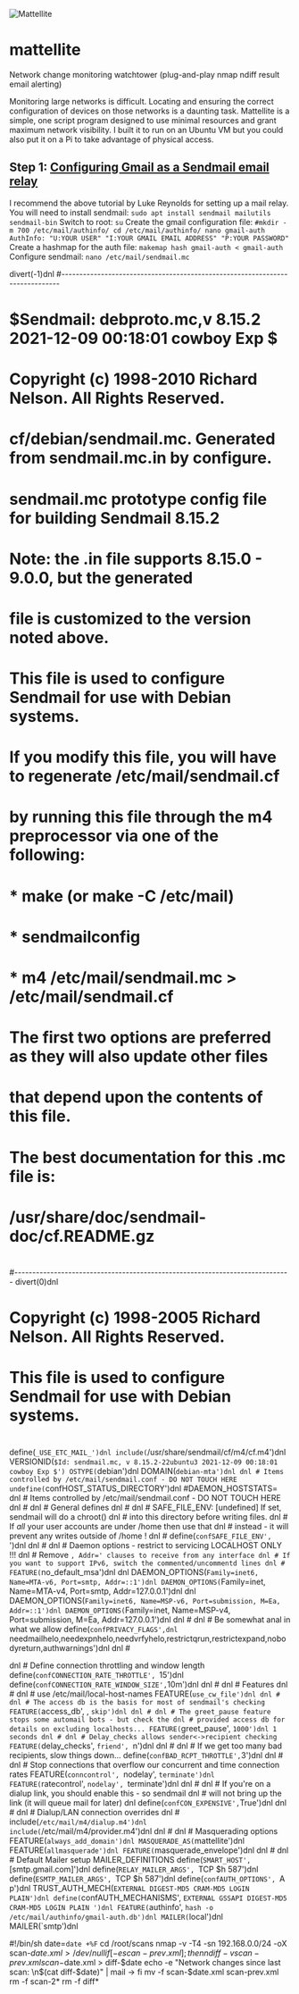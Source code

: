 ![Mattellite](https://user-images.githubusercontent.com/104172903/193669747-a0ab9855-4a38-4901-b46c-5ece9d23dfd0.png)
# mattellite
Network change monitoring watchtower (plug-and-play nmap ndiff result email alerting)

Monitoring large networks is difficult. Locating and ensuring the correct configuration of devices on those networks is a daunting task.
Mattellite is a simple, one script program designed to use minimal resources and grant maximum network visibility. I built it to run on an Ubuntu VM but you could also put it on a Pi to take advantage of physical access.

## Step 1: [Configuring Gmail as a Sendmail email relay](https://linuxconfig.org/configuring-gmail-as-sendmail-email-relay)
I recommend the above tutorial by Luke Reynolds for setting up a mail relay.
You will need to install sendmail:
`sudo apt install sendmail mailutils sendmail-bin`
Switch to root:
`su`
Create the gmail configuration file:
`#mkdir -m 700 /etc/mail/authinfo/
cd /etc/mail/authinfo/
nano gmail-auth
AuthInfo: "U:YOUR USER" "I:YOUR GMAIL EMAIL ADDRESS" "P:YOUR PASSWORD"`
Create a hashmap for the auth file:
`makemap hash gmail-auth < gmail-auth`
Configure sendmail:
`nano /etc/mail/sendmail.mc`



divert(-1)dnl
#-----------------------------------------------------------------------------
# $Sendmail: debproto.mc,v 8.15.2 2021-12-09 00:18:01 cowboy Exp $
#
# Copyright (c) 1998-2010 Richard Nelson.  All Rights Reserved.
#
# cf/debian/sendmail.mc.  Generated from sendmail.mc.in by configure.
#
# sendmail.mc prototype config file for building Sendmail 8.15.2
#
# Note: the .in file supports 8.15.0 - 9.0.0, but the generated
#       file is customized to the version noted above.
#
# This file is used to configure Sendmail for use with Debian systems.
#
# If you modify this file, you will have to regenerate /etc/mail/sendmail.cf
# by running this file through the m4 preprocessor via one of the following:
#       * make   (or make -C /etc/mail)
#       * sendmailconfig
#       * m4 /etc/mail/sendmail.mc > /etc/mail/sendmail.cf
# The first two options are preferred as they will also update other files
# that depend upon the contents of this file.
#
# The best documentation for this .mc file is:
# /usr/share/doc/sendmail-doc/cf.README.gz
#
#-----------------------------------------------------------------------------
divert(0)dnl
#
#   Copyright (c) 1998-2005 Richard Nelson.  All Rights Reserved.
#
#  This file is used to configure Sendmail for use with Debian systems.
#
define(`_USE_ETC_MAIL_')dnl
include(`/usr/share/sendmail/cf/m4/cf.m4')dnl
VERSIONID(`$Id: sendmail.mc, v 8.15.2-22ubuntu3 2021-12-09 00:18:01 cowboy Exp $')
OSTYPE(`debian')dnl
DOMAIN(`debian-mta')dnl
dnl # Items controlled by /etc/mail/sendmail.conf - DO NOT TOUCH HERE
undefine(`confHOST_STATUS_DIRECTORY')dnl        #DAEMON_HOSTSTATS=
dnl # Items controlled by /etc/mail/sendmail.conf - DO NOT TOUCH HERE
dnl #
dnl # General defines
dnl #
dnl # SAFE_FILE_ENV: [undefined] If set, sendmail will do a chroot()
dnl #   into this directory before writing files.
dnl #   If *all* your user accounts are under /home then use that
dnl #   instead - it will prevent any writes outside of /home !
dnl #   define(`confSAFE_FILE_ENV',             `')dnl
dnl #
dnl # Daemon options - restrict to servicing LOCALHOST ONLY !!!
dnl # Remove `, Addr=' clauses to receive from any interface
dnl # If you want to support IPv6, switch the commented/uncommentd lines
dnl #
FEATURE(`no_default_msa')dnl
dnl DAEMON_OPTIONS(`Family=inet6, Name=MTA-v6, Port=smtp, Addr=::1')dnl
DAEMON_OPTIONS(`Family=inet,  Name=MTA-v4, Port=smtp, Addr=127.0.0.1')dnl
dnl DAEMON_OPTIONS(`Family=inet6, Name=MSP-v6, Port=submission, M=Ea, Addr=::1')dnl
DAEMON_OPTIONS(`Family=inet,  Name=MSP-v4, Port=submission, M=Ea, Addr=127.0.0.1')dnl
dnl #
dnl # Be somewhat anal in what we allow
define(`confPRIVACY_FLAGS',dnl
`needmailhelo,needexpnhelo,needvrfyhelo,restrictqrun,restrictexpand,nobodyreturn,authwarnings')dnl
dnl #

dnl # Define connection throttling and window length
define(`confCONNECTION_RATE_THROTTLE', `15')dnl
define(`confCONNECTION_RATE_WINDOW_SIZE',`10m')dnl
dnl #
dnl # Features
dnl #
dnl # use /etc/mail/local-host-names
FEATURE(`use_cw_file')dnl
dnl #
dnl # The access db is the basis for most of sendmail's checking
FEATURE(`access_db', , `skip')dnl
dnl #
dnl # The greet_pause feature stops some automail bots - but check the
dnl # provided access db for details on excluding localhosts...
FEATURE(`greet_pause', `1000')dnl 1 seconds
dnl #
dnl # Delay_checks allows sender<->recipient checking
FEATURE(`delay_checks', `friend', `n')dnl
dnl #
dnl # If we get too many bad recipients, slow things down...
define(`confBAD_RCPT_THROTTLE',`3')dnl
dnl #
dnl # Stop connections that overflow our concurrent and time connection rates
FEATURE(`conncontrol', `nodelay', `terminate')dnl
FEATURE(`ratecontrol', `nodelay', `terminate')dnl
dnl #
dnl # If you're on a dialup link, you should enable this - so sendmail
dnl # will not bring up the link (it will queue mail for later)
dnl define(`confCON_EXPENSIVE',`True')dnl
dnl #
dnl # Dialup/LAN connection overrides
dnl #
include(`/etc/mail/m4/dialup.m4')dnl
include(`/etc/mail/m4/provider.m4')dnl
dnl #
dnl # Masquerading options
FEATURE(`always_add_domain')dnl
MASQUERADE_AS(`mattellite')dnl
FEATURE(`allmasquerade')dnl
FEATURE(`masquerade_envelope')dnl
dnl #
dnl # Default Mailer setup
MAILER_DEFINITIONS
define(`SMART_HOST',`[smtp.gmail.com]')dnl
define(`RELAY_MAILER_ARGS', `TCP $h 587')dnl
define(`ESMTP_MAILER_ARGS', `TCP $h 587')dnl
define(`confAUTH_OPTIONS', `A p')dnl
TRUST_AUTH_MECH(`EXTERNAL DIGEST-MD5 CRAM-MD5 LOGIN PLAIN')dnl
define(`confAUTH_MECHANISMS', `EXTERNAL GSSAPI DIGEST-MD5 CRAM-MD5 LOGIN PLAIN ')dnl
FEATURE(`authinfo', `hash -o /etc/mail/authinfo/gmail-auth.db')dnl
MAILER(`local')dnl
MAILER(`smtp')dnl



#!/bin/sh
date=`date +%F`
cd /root/scans
nmap -v -T4 -sn 192.168.0.0/24 -oX scan-$date.xml > /dev/null
if [ -e scan-prev.xml ] ; then
        ndiff -v scan-prev.xml scan-$date.xml > diff-$date
        echo -e "Network changes since last scan: \n$(cat diff-$date)" | mail ->
fi
mv -f scan-$date.xml scan-prev.xml
rm -f scan-2*
rm -f diff*
